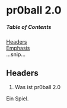 # pr0ball 2.0

##### Table of Contents  
[Headers](#headers)  
[Emphasis](#emphasis)  
...snip...    
<a name="headers"/>
## Headers

1. Was ist pr0ball 2.0

Ein Spiel.
